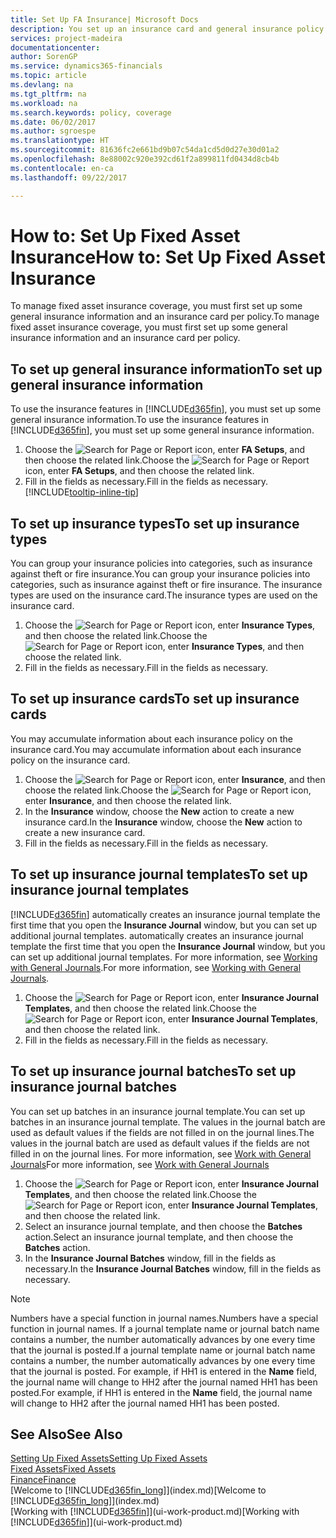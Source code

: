 ```yaml
---
title: Set Up FA Insurance| Microsoft Docs
description: You set up an insurance card and general insurance policy information to manage fixed asset insurance coverage.
services: project-madeira
documentationcenter: 
author: SorenGP
ms.service: dynamics365-financials
ms.topic: article
ms.devlang: na
ms.tgt_pltfrm: na
ms.workload: na
ms.search.keywords: policy, coverage
ms.date: 06/02/2017
ms.author: sgroespe
ms.translationtype: HT
ms.sourcegitcommit: 81636fc2e661bd9b07c54da1cd5d0d27e30d01a2
ms.openlocfilehash: 8e88002c920e392cd61f2a899811fd0434d8cb4b
ms.contentlocale: en-ca
ms.lasthandoff: 09/22/2017

---
```

# <a name="how-to-set-up-fixed-asset-insurance"></a><span data-ttu-id="0d911-103">How to: Set Up Fixed Asset Insurance</span><span class="sxs-lookup"><span data-stu-id="0d911-103">How to: Set Up Fixed Asset Insurance</span></span>
<span data-ttu-id="0d911-104">To manage fixed asset insurance coverage, you must first set up some general insurance information and an insurance card per policy.</span><span class="sxs-lookup"><span data-stu-id="0d911-104">To manage fixed asset insurance coverage, you must first set up some general insurance information and an insurance card per policy.</span></span>

## <a name="to-set-up-general-insurance-information"></a><span data-ttu-id="0d911-105">To set up general insurance information</span><span class="sxs-lookup"><span data-stu-id="0d911-105">To set up general insurance information</span></span>
<span data-ttu-id="0d911-106">To use the insurance features in [!INCLUDE[d365fin](includes/d365fin_md.md)], you must set up some general insurance information.</span><span class="sxs-lookup"><span data-stu-id="0d911-106">To use the insurance features in [!INCLUDE[d365fin](includes/d365fin_md.md)], you must set up some general insurance information.</span></span>  

1. <span data-ttu-id="0d911-107">Choose the ![Search for Page or Report](media/ui-search/search_small.png "Search for Page or Report icon") icon, enter **FA Setups**, and then choose the related link.</span><span class="sxs-lookup"><span data-stu-id="0d911-107">Choose the ![Search for Page or Report](media/ui-search/search_small.png "Search for Page or Report icon") icon, enter **FA Setups**, and then choose the related link.</span></span>  
2. <span data-ttu-id="0d911-108">Fill in the fields as necessary.</span><span class="sxs-lookup"><span data-stu-id="0d911-108">Fill in the fields as necessary.</span></span> [!INCLUDE[tooltip-inline-tip](includes/tooltip-inline-tip_md.md)]  

## <a name="to-set-up-insurance-types"></a><span data-ttu-id="0d911-109">To set up insurance types</span><span class="sxs-lookup"><span data-stu-id="0d911-109">To set up insurance types</span></span>
<span data-ttu-id="0d911-110">You can group your insurance policies into categories, such as insurance against theft or fire insurance.</span><span class="sxs-lookup"><span data-stu-id="0d911-110">You can group your insurance policies into categories, such as insurance against theft or fire insurance.</span></span> <span data-ttu-id="0d911-111">The insurance types are used on the insurance card.</span><span class="sxs-lookup"><span data-stu-id="0d911-111">The insurance types are used on the insurance card.</span></span>

1. <span data-ttu-id="0d911-112">Choose the ![Search for Page or Report](media/ui-search/search_small.png "Search for Page or Report icon") icon, enter **Insurance Types**, and then choose the related link.</span><span class="sxs-lookup"><span data-stu-id="0d911-112">Choose the ![Search for Page or Report](media/ui-search/search_small.png "Search for Page or Report icon") icon, enter **Insurance Types**, and then choose the related link.</span></span>  
2. <span data-ttu-id="0d911-113">Fill in the fields as necessary.</span><span class="sxs-lookup"><span data-stu-id="0d911-113">Fill in the fields as necessary.</span></span>

## <a name="to-set-up-insurance-cards"></a><span data-ttu-id="0d911-114">To set up insurance cards</span><span class="sxs-lookup"><span data-stu-id="0d911-114">To set up insurance cards</span></span>
<span data-ttu-id="0d911-115">You may accumulate information about each insurance policy on the insurance card.</span><span class="sxs-lookup"><span data-stu-id="0d911-115">You may accumulate information about each insurance policy on the insurance card.</span></span>  

1. <span data-ttu-id="0d911-116">Choose the ![Search for Page or Report](media/ui-search/search_small.png "Search for Page or Report icon") icon, enter **Insurance**, and then choose the related link.</span><span class="sxs-lookup"><span data-stu-id="0d911-116">Choose the ![Search for Page or Report](media/ui-search/search_small.png "Search for Page or Report icon") icon, enter **Insurance**, and then choose the related link.</span></span>  
2. <span data-ttu-id="0d911-117">In the **Insurance** window, choose the **New** action to create a  new insurance card.</span><span class="sxs-lookup"><span data-stu-id="0d911-117">In the **Insurance** window, choose the **New** action to create a  new insurance card.</span></span>  
3. <span data-ttu-id="0d911-118">Fill in the fields as necessary.</span><span class="sxs-lookup"><span data-stu-id="0d911-118">Fill in the fields as necessary.</span></span>

## <a name="to-set-up-insurance-journal-templates"></a><span data-ttu-id="0d911-119">To set up insurance journal templates</span><span class="sxs-lookup"><span data-stu-id="0d911-119">To set up insurance journal templates</span></span>
[!INCLUDE[d365fin](includes/d365fin_md.md)]<span data-ttu-id="0d911-120"> automatically creates an insurance journal template the first time that you open the **Insurance Journal** window, but you can set up additional journal templates.</span><span class="sxs-lookup"><span data-stu-id="0d911-120"> automatically creates an insurance journal template the first time that you open the **Insurance Journal** window, but you can set up additional journal templates.</span></span> <span data-ttu-id="0d911-121">For more information, see [Working with General Journals](ui-work-general-journals.md).</span><span class="sxs-lookup"><span data-stu-id="0d911-121">For more information, see [Working with General Journals](ui-work-general-journals.md).</span></span>  

1. <span data-ttu-id="0d911-122">Choose the ![Search for Page or Report](media/ui-search/search_small.png "Search for Page or Report icon") icon, enter **Insurance Journal Templates**, and then choose the related link.</span><span class="sxs-lookup"><span data-stu-id="0d911-122">Choose the ![Search for Page or Report](media/ui-search/search_small.png "Search for Page or Report icon") icon, enter **Insurance Journal Templates**, and then choose the related link.</span></span>  
2. <span data-ttu-id="0d911-123">Fill in the fields as necessary.</span><span class="sxs-lookup"><span data-stu-id="0d911-123">Fill in the fields as necessary.</span></span>

## <a name="to-set-up-insurance-journal-batches"></a><span data-ttu-id="0d911-124">To set up insurance journal batches</span><span class="sxs-lookup"><span data-stu-id="0d911-124">To set up insurance journal batches</span></span>
<span data-ttu-id="0d911-125">You can set up batches in an insurance journal template.</span><span class="sxs-lookup"><span data-stu-id="0d911-125">You can set up batches in an insurance journal template.</span></span> <span data-ttu-id="0d911-126">The values in the journal batch are used as default values if the fields are not filled in on the journal lines.</span><span class="sxs-lookup"><span data-stu-id="0d911-126">The values in the journal batch are used as default values if the fields are not filled in on the journal lines.</span></span> <span data-ttu-id="0d911-127">For more information, see [Work with General Journals](ui-work-general-journals.md)</span><span class="sxs-lookup"><span data-stu-id="0d911-127">For more information, see [Work with General Journals](ui-work-general-journals.md)</span></span>  

1. <span data-ttu-id="0d911-128">Choose the ![Search for Page or Report](media/ui-search/search_small.png "Search for Page or Report icon") icon, enter **Insurance Journal Templates**, and then choose the related link.</span><span class="sxs-lookup"><span data-stu-id="0d911-128">Choose the ![Search for Page or Report](media/ui-search/search_small.png "Search for Page or Report icon") icon, enter **Insurance Journal Templates**, and then choose the related link.</span></span>  
2. <span data-ttu-id="0d911-129">Select an insurance journal template, and then choose the **Batches** action.</span><span class="sxs-lookup"><span data-stu-id="0d911-129">Select an insurance journal template, and then choose the **Batches** action.</span></span>
3. <span data-ttu-id="0d911-130">In the **Insurance Journal Batches** window, fill in the fields as necessary.</span><span class="sxs-lookup"><span data-stu-id="0d911-130">In the **Insurance Journal Batches** window, fill in the fields as necessary.</span></span>

> [!NOTE]  
>   <span data-ttu-id="0d911-131">Numbers have a special function in journal names.</span><span class="sxs-lookup"><span data-stu-id="0d911-131">Numbers have a special function in journal names.</span></span> <span data-ttu-id="0d911-132">If a journal template name or journal batch name contains a number, the number automatically advances by one every time that the journal is posted.</span><span class="sxs-lookup"><span data-stu-id="0d911-132">If a journal template name or journal batch name contains a number, the number automatically advances by one every time that the journal is posted.</span></span> <span data-ttu-id="0d911-133">For example, if HH1 is entered in the **Name** field, the journal name will change to HH2 after the journal named HH1 has been posted.</span><span class="sxs-lookup"><span data-stu-id="0d911-133">For example, if HH1 is entered in the **Name** field, the journal name will change to HH2 after the journal named HH1 has been posted.</span></span>

## <a name="see-also"></a><span data-ttu-id="0d911-134">See Also</span><span class="sxs-lookup"><span data-stu-id="0d911-134">See Also</span></span>
[<span data-ttu-id="0d911-135">Setting Up Fixed Assets</span><span class="sxs-lookup"><span data-stu-id="0d911-135">Setting Up Fixed Assets</span></span>](fa-setup.md)  
[<span data-ttu-id="0d911-136">Fixed Assets</span><span class="sxs-lookup"><span data-stu-id="0d911-136">Fixed Assets</span></span>](fa-manage.md)  
[<span data-ttu-id="0d911-137">Finance</span><span class="sxs-lookup"><span data-stu-id="0d911-137">Finance</span></span>](finance.md)  
<span data-ttu-id="0d911-138">[Welcome to [!INCLUDE[d365fin_long](includes/d365fin_long_md.md)]](index.md)</span><span class="sxs-lookup"><span data-stu-id="0d911-138">[Welcome to [!INCLUDE[d365fin_long](includes/d365fin_long_md.md)]](index.md)</span></span>  
<span data-ttu-id="0d911-139">[Working with [!INCLUDE[d365fin](includes/d365fin_md.md)]](ui-work-product.md)</span><span class="sxs-lookup"><span data-stu-id="0d911-139">[Working with [!INCLUDE[d365fin](includes/d365fin_md.md)]](ui-work-product.md)</span></span>

